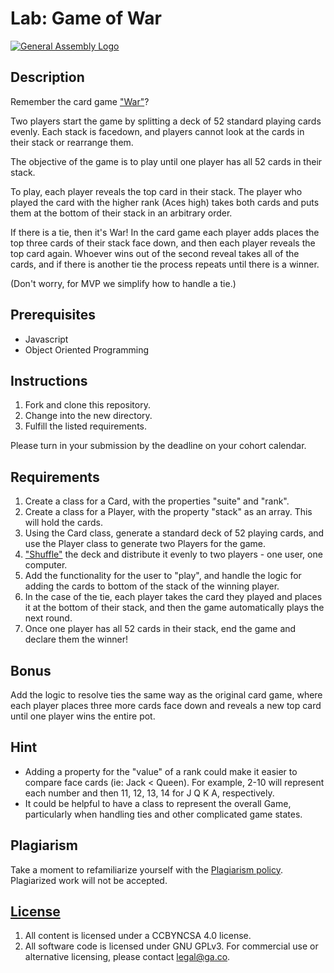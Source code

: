 # Lab: Game of War

[![General Assembly Logo](https://camo.githubusercontent.com/1a91b05b8f4d44b5bbfb83abac2b0996d8e26c92/687474703a2f2f692e696d6775722e636f6d2f6b6538555354712e706e67)](https://generalassemb.ly/education/web-development-immersive)

## Description

Remember the card game ["War"](https://bicyclecards.com/how-to-play/war/)?

Two players start the game by splitting a deck of 52 standard playing cards
evenly. Each stack is facedown, and players cannot look at the cards in their
stack or rearrange them.

The objective of the game is to play until one player has all 52 cards in their
stack.

To play, each player reveals the top card in their stack. The player who played
the card with the higher rank (Aces high) takes both cards and puts them at the
bottom of their stack in an arbitrary order.

If there is a tie, then it's War! In the card game each player adds places the
top three cards of their stack face down, and then each player reveals the top
card again. Whoever wins out of the second reveal takes all of the cards, and if
there is another tie the process repeats until there is a winner.

(Don't worry, for MVP we simplify how to handle a tie.)

## Prerequisites

- Javascript
- Object Oriented Programming

## Instructions

1. Fork and clone this repository.
2. Change into the new directory.
3. Fulfill the listed requirements.

Please turn in your submission by the deadline on your cohort calendar.

## Requirements

1. Create a class for a Card, with the properties "suite" and "rank".
2. Create a class for a Player, with the property "stack" as an array. This will
   hold the cards.
3. Using the Card class, generate a standard deck of 52 playing cards, and use
   the Player class to generate two Players for the game.
4. ["Shuffle"](https://stackoverflow.com/questions/2450954/how-to-randomize-shuffle-a-javascript-array)
   the deck and distribute it evenly to two players - one user, one computer.
5. Add the functionality for the user to "play", and handle the logic for adding
   the cards to bottom of the stack of the winning player.
6. In the case of the tie, each player takes the card they played and places it
   at the bottom of their stack, and then the game automatically plays the next
   round.
7. Once one player has all 52 cards in their stack, end the game and declare
   them the winner!

## Bonus

Add the logic to resolve ties the same way as the original card game, where each
player places three more cards face down and reveals a new top card until one
player wins the entire pot.

## Hint

- Adding a property for the "value" of a rank could make it easier to compare
  face cards (ie: Jack < Queen). For example, 2-10 will represent each number
  and then 11, 12, 13, 14 for J Q K A, respectively.
- It could be helpful to have a class to represent the overall Game,
  particularly when handling ties and other complicated game states.

## Plagiarism

Take a moment to refamiliarize yourself with the
[Plagiarism policy](https://git.generalassemb.ly/DC-WDI/Administrative/blob/master/plagiarism.md).
Plagiarized work will not be accepted.

## [License](LICENSE)

1.  All content is licensed under a CC­BY­NC­SA 4.0 license.
2.  All software code is licensed under GNU GPLv3. For commercial use or
    alternative licensing, please contact legal@ga.co.
